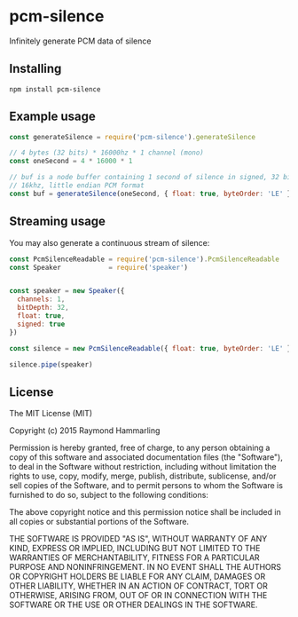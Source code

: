 # pcm-silence
Infinitely generate PCM data of silence


## Installing
`npm install pcm-silence`


## Example usage
```javascript
const generateSilence = require('pcm-silence').generateSilence

// 4 bytes (32 bits) * 16000hz * 1 channel (mono)
const oneSecond = 4 * 16000 * 1

// buf is a node buffer containing 1 second of silence in signed, 32 bit, mono,
// 16khz, little endian PCM format
const buf = generateSilence(oneSecond, { float: true, byteOrder: 'LE' })
```


## Streaming usage

You may also generate a continuous stream of silence:

```javascript
const PcmSilenceReadable = require('pcm-silence').PcmSilenceReadable
const Speaker            = require('speaker')


const speaker = new Speaker({
  channels: 1,
  bitDepth: 32,
  float: true,
  signed: true
})

const silence = new PcmSilenceReadable({ float: true, byteOrder: 'LE' })

silence.pipe(speaker)
```


## License
The MIT License (MIT)

Copyright (c) 2015 Raymond Hammarling

Permission is hereby granted, free of charge, to any person obtaining a copy of this software and associated documentation files (the "Software"), to deal in the Software without restriction, including without limitation the rights to use, copy, modify, merge, publish, distribute, sublicense, and/or sell copies of the Software, and to permit persons to whom the Software is furnished to do so, subject to the following conditions:

The above copyright notice and this permission notice shall be included in all copies or substantial portions of the Software.

THE SOFTWARE IS PROVIDED "AS IS", WITHOUT WARRANTY OF ANY KIND, EXPRESS OR IMPLIED, INCLUDING BUT NOT LIMITED TO THE WARRANTIES OF MERCHANTABILITY, FITNESS FOR A PARTICULAR PURPOSE AND NONINFRINGEMENT. IN NO EVENT SHALL THE AUTHORS OR COPYRIGHT HOLDERS BE LIABLE FOR ANY CLAIM, DAMAGES OR OTHER LIABILITY, WHETHER IN AN ACTION OF CONTRACT, TORT OR OTHERWISE, ARISING FROM, OUT OF OR IN CONNECTION WITH THE SOFTWARE OR THE USE OR OTHER DEALINGS IN THE SOFTWARE.
